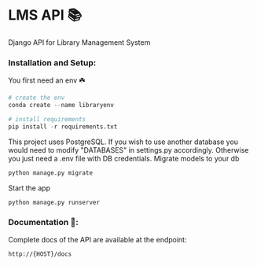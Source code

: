 # LMS API 📚

Django API for Library Management System

### Installation and Setup:

You first need an env ☘️

```python
# create the env
conda create --name libraryenv

# install requirements
pip install -r requirements.txt
```

This project uses PostgreSQL. If you wish to use another database you would need to modify "DATABASES" in settings.py
accordingly. Otherwise you just need a .env file with DB credentials.
Migrate models to your db

```python
python manage.py migrate
```

Start the app

```python
python manage.py runserver
```

### Documentation 📝:

Complete docs of the API are available at the endpoint:

```
http://{HOST}/docs
```
